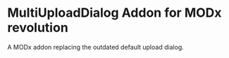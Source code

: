 MultiUploadDialog Addon for MODx revolution
=================

A MODx addon replacing the outdated default upload dialog.
